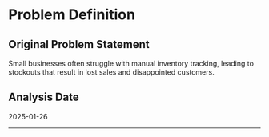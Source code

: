 # Problem Definition

## Original Problem Statement
Small businesses often struggle with manual inventory tracking, leading to stockouts that result in lost sales and disappointed customers.

## Analysis Date
2025-01-26

---